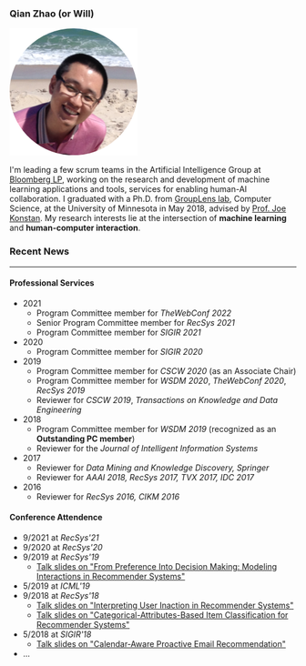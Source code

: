 
###  Qian Zhao (or Will)

![My photo](img/Qian-Picture.png "My Photo")

I'm leading a few scrum teams in the Artificial Intelligence Group at [Bloomberg LP](https://www.bloomberg.com/professional/solution/bloomberg-terminal/), working on the research and development of machine learning applications and tools, services for enabling human-AI collaboration. I graduated with a Ph.D. from [GroupLens lab](https://grouplens.org), Computer Science, at the University of Minnesota in May 2018, advised by [Prof. Joe Konstan](http://konstan.umn.edu). My research interests lie at the intersection of **machine learning** and **human-computer interaction**.

### Recent News 

---

#### Professional Services

- 2021
    - Program Committee member for _TheWebConf 2022_
    - Senior Program Committee member for _RecSys 2021_
    - Program Committee member for _SIGIR 2021_
- 2020
    - Program Committee member for _SIGIR 2020_
- 2019
    - Program Committee member for _CSCW 2020_ (as an Associate Chair)
    - Program Committee member for _WSDM 2020_, _TheWebConf 2020_, _RecSys 2019_
    - Reviewer for _CSCW 2019_, _Transactions on Knowledge and Data Engineering_
- 2018
    - Program Committee member for _WSDM 2019_ (recognized as an **Outstanding PC member**)
    - Reviewer for the _Journal of Intelligent Information Systems_
- 2017
    - Reviewer for _Data Mining and Knowledge Discovery, Springer_
    - Reviewer for _AAAI 2018, RecSys 2017, TVX 2017, IDC 2017_
- 2016
    - Reviewer for _RecSys 2016, CIKM 2016_

#### Conference Attendence

- 9/2021 at _RecSys'21_
- 9/2020 at _RecSys'20_
- 9/2019 at _RecSys'19_
    - [Talk slides on "From Preference Into Decision Making: Modeling Interactions in Recommender Systems"](slides/recsys19.pdf)
- 5/2019 at _ICML'19_
- 9/2018 at _RecSys'18_
    - [Talk slides on "Interpreting User Inaction in Recommender Systems"](slides/recsys18-a.pdf)
    - [Talk slides on "Categorical-Attributes-Based Item Classification for Recommender Systems"](slides/recsys18-b.pdf)
- 5/2018 at _SIGIR'18_
    - [Talk slides on "Calendar-Aware Proactive Email Recommendation"](slides/sigir18.pdf)
- ...
